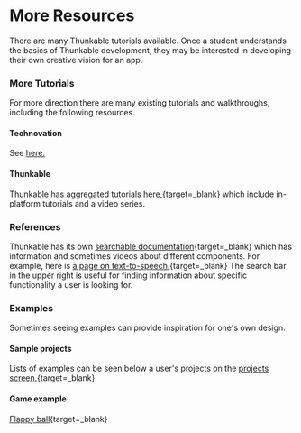 # More Resources
There are many Thunkable tutorials available. Once a student understands the basics of Thunkable development, they may be interested in developing their own creative vision for an app.

### More Tutorials
For more direction there are many existing tutorials and walkthroughs, including the following resources.

#### Technovation
See [here.](../technovation.md)

#### Thunkable
Thunkable has aggregated tutorials [here,](https://docs.thunkable.com/get-started/tutorials){target=_blank} which include in-platform tutorials and a video series.

### References
Thunkable has its own [searchable documentation](https://docs.thunkable.com/){target=_blank} which has information and sometimes videos about different components. For example, here is [a page on text-to-speech.](https://docs.thunkable.com/text-to-speech){target=_blank} The search bar in the upper right is useful for finding information about specific functionality a user is looking for.

### Examples
Sometimes seeing examples can provide inspiration for one's own design.

#### Sample projects
Lists of examples can be seen below a user's projects on the [projects screen.](https://x.thunkable.com/projects){target=_blank}

#### Game example
[Flappy ball](https://x.thunkable.com/projectPage/5d71e5936026a18960f6bb5a){target=_blank}

